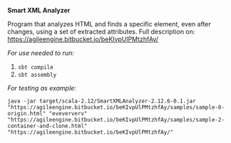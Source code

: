 **Smart XML Analyzer**

Program that analyzes HTML and finds a specific element, even after changes, using a set of extracted attributes.
Full description on: 
https://agileengine.bitbucket.io/beKIvpUlPMtzhfAy/

*For use needed to run:*
1. `sbt compile`
2. `sbt assembly`

*For testing as example:*

```
java -jar target/scala-2.12/SmartXMLAnalyzer-2.12.6-0.1.jar "https://agileengine.bitbucket.io/beKIvpUlPMtzhfAy/samples/sample-0-origin.html" "eveververv" "https://agileengine.bitbucket.io/beKIvpUlPMtzhfAy/samples/sample-2-container-and-clone.html" "https://agileengine.bitbucket.io/beKIvpUlPMtzhfAy/" 
```